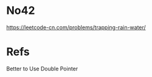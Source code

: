 # No42

https://leetcode-cn.com/problems/trapping-rain-water/

# Refs

Better to Use Double Pointer
